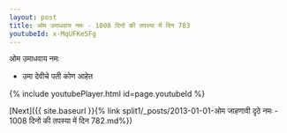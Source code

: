 ```yaml
---
layout: post
title: ओम उमाधवाय नमः - 1008 दिनों की तपस्या में दिन 783
youtubeId: x-MqUFKe5Fg
---
```

 
 
 ओम उमाधवाय नमः  
 
 -  उमा देवीचे पती कोण आहेत 
 
  
 
  
 
 
 
 
 
 


{% include youtubePlayer.html id=page.youtubeId %}
 
[Next]({{ site.baseurl }}{% link  split1/_posts/2013-01-01-ओम जाहणावी दृठे नमः - 1008 दिनों की तपस्या में दिन 782.md%})
 
